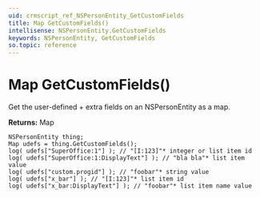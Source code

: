 ```yaml
---
uid: crmscript_ref_NSPersonEntity_GetCustomFields
title: Map GetCustomFields()
intellisense: NSPersonEntity.GetCustomFields
keywords: NSPersonEntity, GetCustomFields
so.topic: reference
---
```


# Map GetCustomFields()

Get the user-defined + extra fields on an NSPersonEntity as a map.

**Returns:** Map

```crmscript
NSPersonEntity thing;
Map udefs = thing.GetCustomFields();
log( udefs["SuperOffice:1"] ); // "[I:123]"* integer or list item id
log( udefs["SuperOffice:1:DisplayText"] ); // "bla bla"* list item value
log( udefs["custom.progid"] ); // "foobar"* string value
log( udefs["x_bar"] ); // "[I:123]"* list item id
log( udefs["x_bar:DisplayText"] ); // "foobar"* list item name value
```

